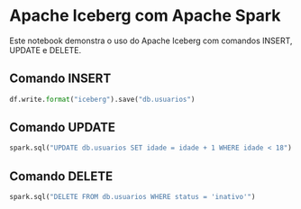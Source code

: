 # Apache Iceberg com Apache Spark

Este notebook demonstra o uso do Apache Iceberg com comandos INSERT, UPDATE e DELETE.

## Comando INSERT

```python
df.write.format("iceberg").save("db.usuarios")
```

## Comando UPDATE

```python
spark.sql("UPDATE db.usuarios SET idade = idade + 1 WHERE idade < 18")
```

## Comando DELETE

```python
spark.sql("DELETE FROM db.usuarios WHERE status = 'inativo'")
```

